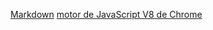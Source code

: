 
[Markdown](https://es.wikipedia.org/wiki/Markdown)
[motor de JavaScript V8 de Chrome](https://developers.google.com/v8/)